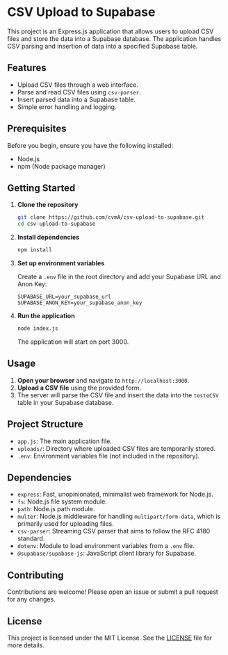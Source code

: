 # CSV Upload to Supabase

This project is an Express.js application that allows users to upload CSV files and store the data into a Supabase database. The application handles CSV parsing and insertion of data into a specified Supabase table.

## Features

- Upload CSV files through a web interface.
- Parse and read CSV files using `csv-parser`.
- Insert parsed data into a Supabase table.
- Simple error handling and logging.

## Prerequisites

Before you begin, ensure you have the following installed:

- Node.js
- npm (Node package manager)

## Getting Started

1. **Clone the repository**

   ```bash
   git clone https://github.com/cvmA/csv-upload-to-supabase.git
   cd csv-upload-to-supabase
   ```

2. **Install dependencies**

   ```bash
   npm install
   ```

3. **Set up environment variables**

   Create a `.env` file in the root directory and add your Supabase URL and Anon Key:

   ```env
   SUPABASE_URL=your_supabase_url
   SUPABASE_ANON_KEY=your_supabase_anon_key
   ```

4. **Run the application**

   ```bash
   node index.js
   ```

   The application will start on port 3000.

## Usage

1. **Open your browser** and navigate to `http://localhost:3000`.
2. **Upload a CSV file** using the provided form.
3. The server will parse the CSV file and insert the data into the `testeCSV` table in your Supabase database.

## Project Structure

- `app.js`: The main application file.
- `uploads/`: Directory where uploaded CSV files are temporarily stored.
- `.env`: Environment variables file (not included in the repository).

## Dependencies

- `express`: Fast, unopinionated, minimalist web framework for Node.js.
- `fs`: Node.js file system module.
- `path`: Node.js path module.
- `multer`: Node.js middleware for handling `multipart/form-data`, which is primarily used for uploading files.
- `csv-parser`: Streaming CSV parser that aims to follow the RFC 4180 standard.
- `dotenv`: Module to load environment variables from a `.env` file.
- `@supabase/supabase-js`: JavaScript client library for Supabase.

## Contributing

Contributions are welcome! Please open an issue or submit a pull request for any changes.

## License

This project is licensed under the MIT License. See the [LICENSE](LICENSE) file for more details.
